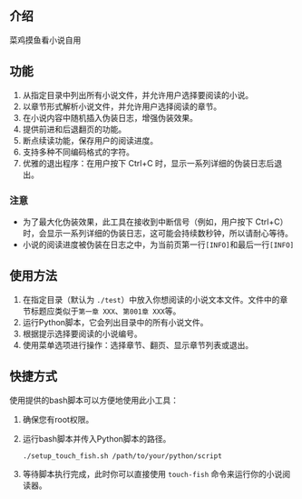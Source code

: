 ## 介绍

菜鸡摸鱼看小说自用

## 功能

1. 从指定目录中列出所有小说文件，并允许用户选择要阅读的小说。
2. 以章节形式解析小说文件，并允许用户选择阅读的章节。
3. 在小说内容中随机插入伪装日志，增强伪装效果。
4. 提供前进和后退翻页的功能。
5. 断点续读功能，保存用户的阅读进度。
6. 支持多种不同编码格式的字符。
7. 优雅的退出程序：在用户按下 Ctrl+C 时，显示一系列详细的伪装日志后退出。

### 注意

- 为了最大化伪装效果，此工具在接收到中断信号（例如，用户按下 Ctrl+C）时，会显示一系列详细的伪装日志，这可能会持续数秒钟，所以请耐心等待。
- 小说的阅读进度被伪装在日志之中，为当前页第一行`[INFO]`和最后一行`[INFO]`

## 使用方法

1. 在指定目录（默认为 `./test`）中放入你想阅读的小说文本文件。文件中的章节标题应类似于`第一章 XXX`、`第001章 XXX`等。
2. 运行Python脚本，它会列出目录中的所有小说文件。
3. 根据提示选择要阅读的小说编号。
4. 使用菜单选项进行操作：选择章节、翻页、显示章节列表或退出。

## 快捷方式

使用提供的bash脚本可以方便地使用此小工具：

1. 确保您有root权限。
2. 运行bash脚本并传入Python脚本的路径。

   ```bash
   ./setup_touch_fish.sh /path/to/your/python/script
   ```

3. 等待脚本执行完成，此时你可以直接使用 `touch-fish` 命令来运行你的小说阅读器。


